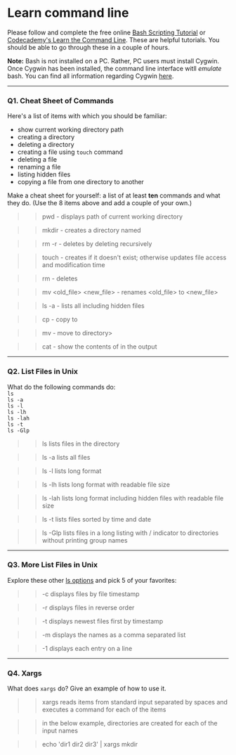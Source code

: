 # Learn command line

Please follow and complete the free online [Bash Scripting Tutorial](https://ryanstutorials.net/bash-scripting-tutorial/) or [Codecademy's Learn the Command Line](https://www.codecademy.com/learn/learn-the-command-line). These are helpful tutorials. You should be able to go through these in a couple of hours.

**Note:** Bash is not installed on a PC. Rather, PC users must install Cygwin. Once Cygwin has been installed, the command line interface witll _emulate_ bash. You can find all information regarding Cygwin [here](https://www.cygwin.com/).

---

### Q1.  Cheat Sheet of Commands  

Here's a list of items with which you should be familiar:  
* show current working directory path
* creating a directory
* deleting a directory
* creating a file using `touch` command
* deleting a file
* renaming a file
* listing hidden files
* copying a file from one directory to another

Make a cheat sheet for yourself: a list of at least **ten** commands and what they do.  (Use the 8 items above and add a couple of your own.)  

> > pwd - displays path of current working directory

> > mkdir <directory> - creates a directory named <directory>
  
> > rm -r <directory> - deletes <directory> by deleting recursively
  
> > touch <file> - creates <file> if it doesn't exist; otherwise updates file access and modification time
  
> > rm <file> - deletes <file>
  
> > mv <old_file> <new_file> - renames <old_file> to <new_file>

> > ls -a - lists all including hidden files

> > cp <file> <directory> - copy <file> to <directory>
  
> > mv <file> <directory> - move <file> to directory>
  
> > cat <file> - show the contents of <file> in the output

---

### Q2.  List Files in Unix   

What do the following commands do:  
`ls`  
`ls -a`  
`ls -l`  
`ls -lh`  
`ls -lah`  
`ls -t`  
`ls -Glp`  

> > ls lists files in the directory

> > ls -a lists all files

> > ls -l lists long format

> > ls -lh lists long format with readable file size

> > ls -lah lists long format including hidden files with readable file size

> > ls -t lists files sorted by time and date

> > ls -Glp lists files in a long listing with / indicator to directories without printing group names

---

### Q3.  More List Files in Unix  

Explore these other [ls options](http://www.techonthenet.com/unix/basic/ls.php) and pick 5 of your favorites:

> > -c displays files by file timestamp

> > -r displays files in reverse order

> > -t displays newest files first by timestamp

> > -m displays the names as a comma separated list

> > -1 displays each entry on a line

---

### Q4.  Xargs   

What does `xargs` do? Give an example of how to use it.

> > xargs reads items from standard input separated by spaces and executes a command for each of the items

> > in the below example, directories are created for each of the input names 

> > echo 'dir1 dir2 dir3' | xargs mkdir

